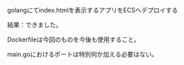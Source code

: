 golangにてindex.htmlを表示するアプリをECSへデプロイする

結果：できました。

Dockerfileは今回のものを今後も使用すること。

main.goにおけるポートは特別何か加える必要はない。

